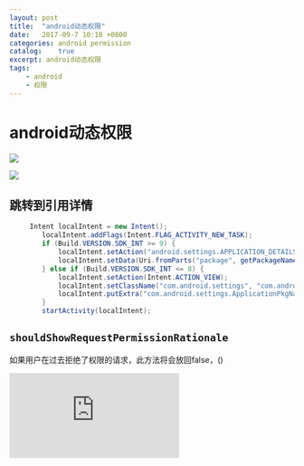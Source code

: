 ```yaml
---
layout: post
title:  "android动态权限"
date:   2017-09-7 10:10 +0800
categories: android permission
catalog:    true
excerpt: android动态权限
tags:
    - android
    - 权限
---
```

# android动态权限

![](/rikka/2017/09/permiss_1.png)

![](/rikka/2017/09/permiss_2.png)

## 跳转到引用详情

~~~ java
     Intent localIntent = new Intent();
        localIntent.addFlags(Intent.FLAG_ACTIVITY_NEW_TASK);
        if (Build.VERSION.SDK_INT >= 9) {
            localIntent.setAction("android.settings.APPLICATION_DETAILS_SETTINGS");
            localIntent.setData(Uri.fromParts("package", getPackageName(), null));
        } else if (Build.VERSION.SDK_INT <= 8) {
            localIntent.setAction(Intent.ACTION_VIEW);
            localIntent.setClassName("com.android.settings", "com.android.settings.InstalledAppDetails");
            localIntent.putExtra("com.android.settings.ApplicationPkgName", getPackageName());
        }
        startActivity(localIntent);
~~~

## `shouldShowRequestPermissionRationale`

如果用户在过去拒绝了权限的请求，此方法将会放回false，()

![](https://developer.android.com/guide/topics/manifest/permission-element.html)